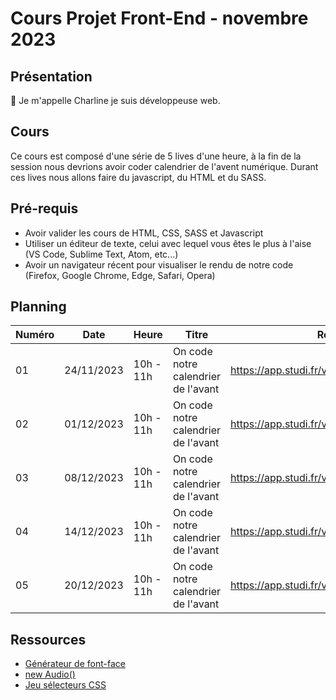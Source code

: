 # Cours Projet Front-End - novembre 2023

## Présentation

👋 Je m'appelle Charline je suis développeuse web.

## Cours

Ce cours est composé d'une série de 5 lives d'une heure, à la fin de la session nous devrions avoir coder calendrier de l'avent numérique.
Durant ces lives nous allons faire du javascript, du HTML et du SASS.

## Pré-requis

- Avoir valider les cours de HTML, CSS, SASS et Javascript
- Utiliser un éditeur de texte, celui avec lequel vous êtes le plus à l'aise (VS Code, Sublime Text, Atom, etc...)
- Avoir un navigateur récent pour visualiser le rendu de notre code (Firefox, Google Chrome, Edge, Safari, Opera)

## Planning

| Numéro | Date       | Heure     | Titre                               | Replay                                      |
| ------ | ---------- | --------- | ----------------------------------- | ------------------------------------------- |
| 01     | 24/11/2023 | 10h - 11h | On code notre calendrier de l'avant | https://app.studi.fr/v3/events/57808/replay |
| 02     | 01/12/2023 | 10h - 11h | On code notre calendrier de l'avant | https://app.studi.fr/v3/events/57809/replay |
| 03     | 08/12/2023 | 10h - 11h | On code notre calendrier de l'avant | https://app.studi.fr/v3/events/57810/replay |
| 04     | 14/12/2023 | 10h - 11h | On code notre calendrier de l'avant | https://app.studi.fr/v3/events/57858/replay |
| 05     | 20/12/2023 | 10h - 11h | On code notre calendrier de l'avant | https://app.studi.fr/v3/events/57860/replay |

## Ressources

- [Générateur de font-face](https://transfonter.org/)
- [new Audio()](https://developer.mozilla.org/en-US/docs/Web/API/HTMLAudioElement/Audio)
- [Jeu sélecteurs CSS](https://flukeout.github.io/)
